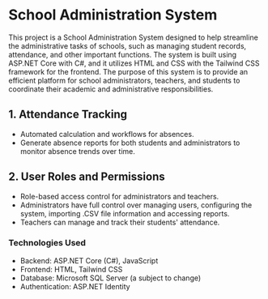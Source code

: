 # School Administration System
This project is a School Administration System designed to help streamline the administrative tasks of schools, such as managing student records, attendance, and other important functions. The system is built using ASP.NET Core with C#, and it utilizes HTML and CSS with the Tailwind CSS framework for the frontend. The purpose of this system is to provide an efficient platform for school administrators, teachers, and students to coordinate their academic and administrative responsibilities.

## 1. Attendance Tracking

+ Automated calculation and workflows for absences.
+ Generate absence reports for both students and administrators to monitor absence trends over time.
  
## 2. User Roles and Permissions
+ Role-based access control for administrators and teachers.
+ Administrators have full control over managing users, configuring the system, importing .CSV file information and accessing reports.
+ Teachers can manage and track their students' attendance.

### Technologies Used
+ Backend: ASP.NET Core (C#), JavaScript
+ Frontend: HTML, Tailwind CSS
+ Database: Microsoft SQL Server (a subject to change)
+ Authentication: ASP.NET Identity
